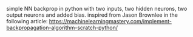 simple NN backprop in python with two inputs, two hidden neurons, two output neurons and added bias. inspired from Jason Brownlee in the following article:
https://machinelearningmastery.com/implement-backpropagation-algorithm-scratch-python/

